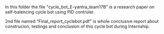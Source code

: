 In this folder the file "cycle_bot_E-yantra_team17B" is a research paper on self-balencing cycle bot using PID controler.


2nd file named "Final_report_cyclebot.pdf" is whole conclusive report about construcion, testings and conclusion of this cycle bot during Internship.

